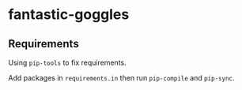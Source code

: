 # fantastic-goggles

## Requirements

Using `pip-tools` to fix requirements.

Add packages in `requirements.in` then run `pip-compile` and `pip-sync`.
